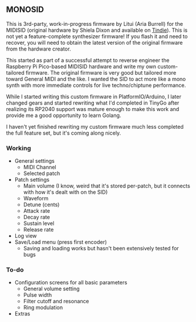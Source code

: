 ## MONOSID

This is 3rd-party, work-in-progress firmware by Litui (Aria Burrell) for the MIDISID (original hardware by Shiela Dixon and available on [Tindie](https://www.tindie.com/products/shieladixon/midisid-midi-in-2-x-sid-clones/)). This is not yet a feature-complete synthesizer firmware! If you flash it and need to recover, you will need to obtain the latest version of the original firmware from the hardware creator.

This started as part of a successful attempt to reverse engineer the Raspberry Pi Pico-based MIDISID hardware and write my own custom-tailored firmware. The original firmware is very good but tailored more toward General MIDI and the like. I wanted the SID to act more like a mono synth with more immediate controls for live techno/chiptune performance.

While I started writing this custom firmware in PlatformIO/Arduino, I later changed gears and started rewriting what I'd completed in TinyGo after realizing its RP2040 support was mature enough to make this work and provide me a good opportunity to learn Golang.

I haven't yet finished rewriting my custom firmware much less completed the full feature set, but it's coming along nicely.

### Working
* General settings
    * MIDI Channel
    * Selected patch
* Patch settings
    * Main volume (I know, weird that it's stored per-patch, but it connects with how it's dealt with on the SID)
    * Waveform
    * Detune (cents)
    * Attack rate
    * Decay rate
    * Sustain level
    * Release rate
* Log view
* Save/Load menu (press first encoder)
    * Saving and loading works but hasn't been extensively tested for bugs

### To-do

* Configuration screens for all basic parameters
    * General volume setting
    * Pulse width
    * Filter cutoff and resonance
    * Ring modulation
 * Extras
